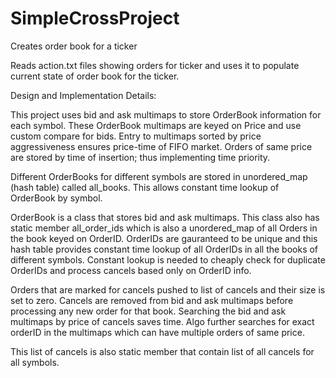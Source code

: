 # SimpleCrossProject
Creates order book for a ticker

Reads action.txt files showing orders for ticker and uses it to populate current state of order book for the ticker.


Design and Implementation Details:

This project uses bid and ask multimaps to store OrderBook information for each symbol. 
These OrderBook multimaps are keyed on Price and use custom compare for bids.
Entry to multimaps sorted by price aggressiveness ensures price-time of FIFO market.
Orders of same price are stored by time of insertion; thus implementing time priority.

Different OrderBooks for different symbols are stored in unordered_map (hash table) called all_books.
This allows constant time lookup of OrderBook by symbol.

OrderBook is a class that stores bid and ask multimaps. This class also has static member
all_order_ids which is also a unordered_map of all Orders in the book keyed on OrderID.
OrderIDs are gauranteed to be unique and this hash table provides constant time lookup of all 
OrderIDs in all the books of different symbols. Constant lookup is needed to cheaply check for duplicate
OrderIDs and process cancels based only on OrderID info.

Orders that are marked for cancels pushed to list of cancels and their size is set to zero. 
Cancels are removed from bid and ask multimaps before processing any new order for that book.
Searching the bid and ask multimaps by price of cancels saves time. Algo further searches for exact
orderID in the multimaps which can have multiple orders of same price.

This list of cancels is also static member that contain list of all cancels for all symbols.





 
